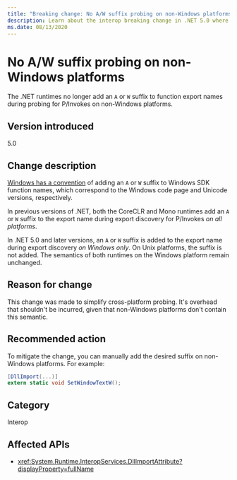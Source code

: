 ```yaml
---
title: "Breaking change: No A/W suffix probing on non-Windows platforms"
description: Learn about the interop breaking change in .NET 5.0 where suffixes are no longer added to function export names during probing for P/Invokes on non-Windows platforms.
ms.date: 08/13/2020
---
```

# No A/W suffix probing on non-Windows platforms

The .NET runtimes no longer add an `A` or `W` suffix to function export names during probing for P/Invokes on non-Windows platforms.

## Version introduced

5.0

## Change description

[Windows has a convention](/windows/win32/intl/conventions-for-function-prototypes) of adding an `A` or `W` suffix to Windows SDK function names, which correspond to the Windows code page and Unicode versions, respectively.

In previous versions of .NET, both the CoreCLR and Mono runtimes add an `A` or `W` suffix to the export name during export discovery for P/Invokes *on all platforms*.

In .NET 5.0 and later versions, an `A` or `W` suffix is added to the export name during export discovery *on Windows only*. On Unix platforms, the suffix is not added. The semantics of both runtimes on the Windows platform remain unchanged.

## Reason for change

This change was made to simplify cross-platform probing. It's overhead that shouldn't be incurred, given that non-Windows platforms don't contain this semantic.

## Recommended action

To mitigate the change, you can manually add the desired suffix on non-Windows platforms. For example:

```csharp
[DllImport(...)]
extern static void SetWindowTextW();
```

## Category

Interop

## Affected APIs

- <xref:System.Runtime.InteropServices.DllImportAttribute?displayProperty=fullName>

<!--

## Affected APIs

- `T:System.Runtime.InteropServices.DllImportAttribute`

-->
